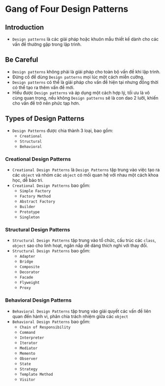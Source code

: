 # Gang of Four Design Patterns
## Introduction
- `Design patterns` là các giải pháp hoặc khuôn mẫu thiết kế dành cho các vấn đề thường gặp trong lập trình.
## Be Careful
- `Design patterns` không phải là giải pháp cho toàn bộ vấn đề khi lập trình.
- Đừng cố để dùng `Design patterns` mọi lúc một cách miễn cưỡng.
- `Design patterns` có thể là giải pháp cho vấn đề hiện tại nhưng đồng thời có thể tạo ra thêm vấn đề mới.
- Hiểu được `Design patterns` và áp dụng một cách hợp lý, tối ưu là vô cùng quan trọng, nếu không `Design patterns` sẽ là con dao 2 lưỡi, khiến cho vấn đề trở nên phức tạp hơn.

## Types of Design Patterns
- `Design Patterns` được chia thành 3 loại, bao gồm:
  - `Creational`
  - `Structural`
  - `Behavioral`
### Creational Design Patterns
- `Creational Design Patterns` là `Design Patterns` tập trung vào việc tạo ra các `object` và nhóm các `object` có mối quan hệ với nhau một cách khoa học, dễ bảo trì.
- `Creational Design Patterns` bao gồm:
  - `Simple Factory`
  - `Factory Method`
  - `Abstract Factory`
  - `Builder`
  - `Prototype`
  - `Singleton`
### Structural Design Patterns
- `Structural Design Patterns` tập trung vào tổ chức, cấu trúc các `class`, `object` sao cho linh hoạt, ngăn nắp dễ dàng thích nghi với thay đổi.
- `Structural Design Patterns` bao gồm:
  - `Adapter`
  - `Bridge`
  - `Composite`
  - `Decorator`
  - `Facade`
  - `Flyweight`
  - `Proxy`
### Behavioral Design Patterns
- `Behavioral Design Patterns` tập trung vào giải quyết các vấn đề liên quan đến hành vi, phân chia trách nhiệm giữa các `object`
- `Behavioral Design Patterns` bao gồm:
  - `Chain of Responsibility`
  - `Command`
  - `Interpreter`
  - `Iterator`
  - `Mediator`
  - `Memento`
  - `Observer`
  - `State`
  - `Strategy`
  - `Template Method`
  - `Visitor`
